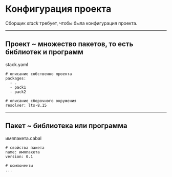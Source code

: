 # Конфигурация проекта

Сборщик _stack_ требует, чтобы была конфигурация проекта.

---

## Проект ~ множество пакетов, то есть библиотек и программ

stack.yaml

    # описание собственно проекта
    packages:
      - .
      - pack1
      - pack2

    # описание сборочного окружения
    resolver: lts-8.15

---

## Пакет ~ библиотека или программа

имяпакета.cabal

    # свойства пакета
    name: имяпакета
    version: 0.1

    # компоненты
    ...

